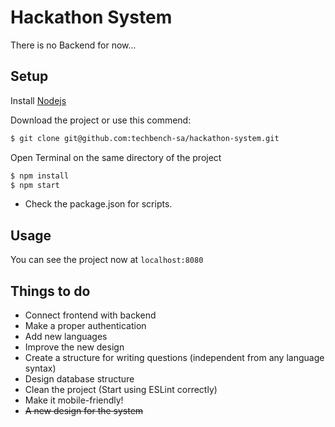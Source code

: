 # Hackathon System

There is no Backend for now...

## Setup

Install [Nodejs](http://nodejs.org)

Download the project or use this commend:
```bash
$ git clone git@github.com:techbench-sa/hackathon-system.git
```

Open Terminal on the same directory of the project
```bash
$ npm install
$ npm start
```

* Check the package.json for scripts.

## Usage

You can see the project now at `localhost:8080`

## Things to do
- Connect frontend with backend
- Make a proper authentication
- Add new languages
- Improve the new design
- Create a structure for writing questions (independent from any language syntax)
- Design database structure
- Clean the project (Start using ESLint correctly)
- Make it mobile-friendly!
- ~~A new design for the system~~
